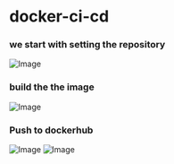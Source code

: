 # docker-ci-cd

### we start with setting the repository ###
![Image](https://github.com/user-attachments/assets/2a3dd398-e9aa-40f0-bd0f-6212a2ca6fb5)


### build the the image ###
![Image](https://github.com/user-attachments/assets/a755dda7-8593-44b2-af7a-0037b635abd6)


### Push to dockerhub ###

![Image](https://github.com/user-attachments/assets/2e90ded5-ae4e-4633-9677-6acd7163a396)
![Image](https://github.com/user-attachments/assets/e6428525-c7d2-4f7c-adef-dbb9b14e8a67)


